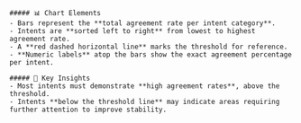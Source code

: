 
    ##### 📊 Chart Elements
    - Bars represent the **total agreement rate per intent category**.  
    - Intents are **sorted left to right** from lowest to highest agreement rate.  
    - A **red dashed horizontal line** marks the threshold for reference.  
    - **Numeric labels** atop the bars show the exact agreement percentage per intent.  

    ##### 🔑 Key Insights
    - Most intents must demonstrate **high agreement rates**, above the threshold.  
    - Intents **below the threshold line** may indicate areas requiring further attention to improve stability.  
    